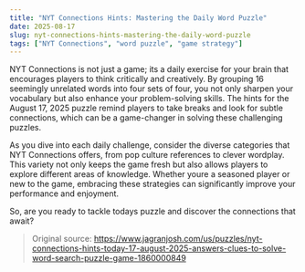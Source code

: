 ```yaml
---
title: "NYT Connections Hints: Mastering the Daily Word Puzzle"
date: 2025-08-17
slug: nyt-connections-hints-mastering-the-daily-word-puzzle
tags: ["NYT Connections", "word puzzle", "game strategy"]
---
```


NYT Connections is not just a game; its a daily exercise for your brain that encourages players to think critically and creatively. By grouping 16 seemingly unrelated words into four sets of four, you not only sharpen your vocabulary but also enhance your problem-solving skills. The hints for the August 17, 2025 puzzle remind players to take breaks and look for subtle connections, which can be a game-changer in solving these challenging puzzles.

As you dive into each daily challenge, consider the diverse categories that NYT Connections offers, from pop culture references to clever wordplay. This variety not only keeps the game fresh but also allows players to explore different areas of knowledge. Whether youre a seasoned player or new to the game, embracing these strategies can significantly improve your performance and enjoyment.

So, are you ready to tackle todays puzzle and discover the connections that await?
> Original source: https://www.jagranjosh.com/us/puzzles/nyt-connections-hints-today-17-august-2025-answers-clues-to-solve-word-search-puzzle-game-1860000849
